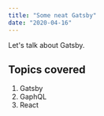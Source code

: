 ```yaml
---
title: "Some neat Gatsby"
date: "2020-04-16"
---
```


Let's talk about Gatsby.

## Topics covered

1. Gatsby
2. GaphQL
3. React